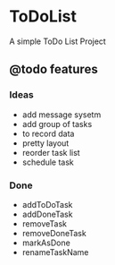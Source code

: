 # ToDoList

A simple ToDo List Project

## @todo features

### Ideas
* add message sysetm
* add group of tasks
* to record data
* pretty layout
* reorder task list
* schedule task

### Done
*  addToDoTask
*  addDoneTask
*  removeTask
*  removeDoneTask
*  markAsDone
*  renameTaskName
